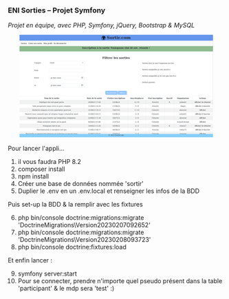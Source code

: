 <h3>ENI Sorties – Projet Symfony </h3>

_Projet en équipe, avec PHP, Symfony, jQuery, Bootstrap & MySQL_

<p align="center">
    <img alt="Screenshot of the webapp, when you successfully registered to an envent" width="450" height="238" src="public/img/Sortir_listesorties.png" title="register_success"/>
</p>

Pour lancer l'appli...

1. il vous faudra PHP 8.2
2. composer install
3. npm install
4. Créer une base de données nommée 'sortir'
5. Duplier le .env en un .env.local et renseigner les infos de la BDD

Puis set-up la BDD & la remplir avec les fixtures 

6. php bin/console doctrine:migrations:migrate 'DoctrineMigrations\Version20230207092652'
7. php bin/console doctrine:migrations:migrate 'DoctrineMigrations\Version20230208093723'
8. php bin/console doctrine:fixtures:load

Et enfin lancer :

9. symfony server:start
10. Pour se connecter, prendre n'importe quel pseudo présent dans la table 'participant' & le mdp sera 'test' :)